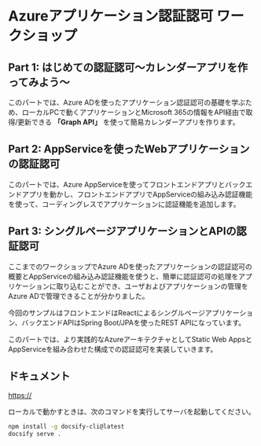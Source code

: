 # Azureアプリケーション認証認可 ワークショップ

## Part 1: はじめての認証認可～カレンダーアプリを作ってみよう～

このパートでは、Azure ADを使ったアプリケーション認証認可の基礎を学ぶため、ローカルPCで動くアプリケーションとMicrosoft 365の情報をAPI経由で取得/更新できる **「Graph API」** を使って簡易カレンダーアプリを作ります。


## Part 2: AppServiceを使ったWebアプリケーションの認証認可

このパートでは、Azure AppServiceを使ってフロントエンドアプリとバックエンドアプリを動かし、フロントエンドアプリでAppServiceの組み込み認証機能を使って、コーディングレスでアプリケーションに認証機能を追加します。

## Part 3: シングルページアプリケーションとAPIの認証認可

ここまでのワークショップでAzure ADを使ったアプリケーションの認証認可の概要とAppServiceの組み込み認証機能を使うと、簡単に認証認可の処理をアプリケーションに取り込むことができ、ユーザおよびアプリケーションの管理をAzure ADで管理できることが分かりました。

今回のサンプルはフロントエンドはReactによるシングルページアプリケーション、バックエンドAPIはSpring Boot/JPAを使ったREST APIになっています。

このパートでは、より実践的なAzureアーキテクチャとしてStatic Web AppsとAppServiceを組み合わせた構成での認証認可を実装していきます。

## ドキュメント

[https://](https://)

ローカルで動かすときは、次のコマンドを実行してサーバを起動してください。

```bash
npm install -g docsify-cli@latest
docsify serve .
```

